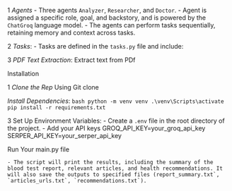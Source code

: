 1 *Agents*
    - Three agents  `Analyzer`, `Researcher`, and `Doctor`.
    - Agent is assigned a specific role, goal, and backstory, and is powered by the `ChatGroq` language model.
    - The agents can perform tasks sequentially, retaining memory and context across tasks.

2 *Tasks*:
    - Tasks are defined in the `tasks.py` file and include:
     
3 *PDF Text Extraction*:
    Extract text from PDf


 Installation

1 *Clone the Rep*
   Using Git clone
   

 *Install Dependencies*:
    ```bash
    python -m venv venv
    .\venv\Scripts\activate
    pip install -r requirements.txt
    ```

3 Set Up Environment Variables:
    - Create a `.env` file in the root directory of the project.
    - Add your API keys
      GROQ_API_KEY=your_groq_api_key
      SERPER_API_KEY=your_serper_api_key

 Run Your main.py file

    - The script will print the results, including the summary of the blood test report, relevant articles, and health recommendations. It will also save the outputs to specified files (report_summary.txt`, `articles_urls.txt`, `recommendations.txt`).
